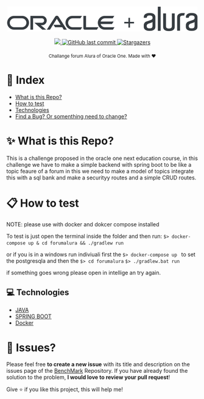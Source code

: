 <div>
<p align="center">
   <img src=".github/logo.svg" alt="Oracle-One" width="500"/>
</p>
</div>
<p align="center">
  <a aria-label="Completed" href="https://www.oracle.com/br/education/oracle-next-education/">
    <img src="https://img.shields.io/badge/Oracle-Alura-0A3871?logo="></img>
  </a>
  <a href="https://github.com/luizlcezario/OracleOne_Challenge_ForumAlura/commits/master">
    <img alt="GitHub last commit" src="https://img.shields.io/github/last-commit/luizlcezario/OracleOne_Challenge_ForumAlura?color=0A3871">
  </a>

  <a href="https://github.com/luizlcezario/OracleOne_Challenge_ForumAlura/stargazers">
    <img alt="Stargazers" src="https://img.shields.io/github/stars/luizlcezario/OracleOne_Challenge_ForumAlura?color=0A3871&logo=github">
  </a>
</p>

<div align="center">
  <sub>Challange forum Alura of Oracle One. Made with ❤︎
    </a>
  </sub>
</div>

# :pushpin: Index

- [What is this Repo?](#sparkles_What-is-this-Repo?)
- [How to test](#clipboard_How-to-test)
- [Technologies](#computer_Technologies)
- [Find a Bug? Or somenthing need to change?](#bug_Issues?)

# :sparkles: What is this Repo?

This is a challenge proposed in the oracle one next education course, in this challenge we have to make a simple backend with spring boot to be like a topic feaure of a forum in this we need to make a model of topics integrate this with a sql bank and make a securityy routes and a simple CRUD routes.

# :clipboard: How to test

NOTE: please use with docker and dokcer compose installed

To test is just open the terminal inside the folder and then run:
`$> docker-compose up & cd forumalura && ./gradlew run`

or if you is in a windows run indiviuali first the
`$> docker-compose up `
to set the postgresqla and then the
`$> cd forumalura`
`$> ./gradlew.bat run`

if something goes wrong please open in intellige an try again.

## :computer: Technologies

- [JAVA](https://www.java.com/pt-BR/)
- [SPRING BOOT](https://docs.spring.io)
- [Docker](https://www.docker.com)

# :bug: Issues?

Please feel free **to create a new issue** with its title and description on the issues page of the [BenchMark](https://github.com/luizlcezario/OracleOne_Challenge_ForumAlura/issues) Repository. If you have already found the solution to the problem, **I would love to review your pull request**!

Give ⭐️ if you like this project, this will help me!
